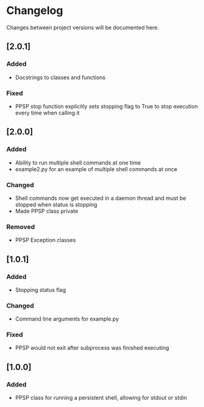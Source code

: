 # Changelog

Changes between project versions will be documented here.


## [2.0.1]
### Added
- Docstrings to classes and functions

### Fixed
- PPSP stop function explicitly sets stopping flag to True to stop execution every time when calling it


## [2.0.0]
### Added
- Ability to run multiple shell commands at one time
- example2.py for an example of multiple shell commands at once

### Changed
- Shell commands now get executed in a daemon thread and must be stopped when status is stopping
- Made PPSP class private

### Removed
- PPSP Exception classes


## [1.0.1]
### Added
- Stopping status flag

### Changed 
- Command line arguments for example.py

### Fixed
- PPSP would not exit after subprocess was finished executing


## [1.0.0]
### Added 
- PPSP class for running a persistent shell, allowing for stdout or stdin

